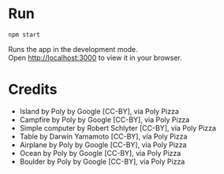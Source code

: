 # Run

`npm start`

Runs the app in the development mode.\
Open [http://localhost:3000](http://localhost:3000) to view it in your browser.

# Credits

- Island by Poly by Google [CC-BY], via Poly Pizza
- Campfire by Poly by Google [CC-BY], via Poly Pizza
- Simple computer by Robert Schlyter [CC-BY], via Poly Pizza
- Table by Darwin Yamamoto [CC-BY], via Poly Pizza
- Airplane by Poly by Google [CC-BY], via Poly Pizza
- Ocean by Poly by Google [CC-BY], via Poly Pizza
- Boulder by Poly by Google [CC-BY], via Poly Pizza
